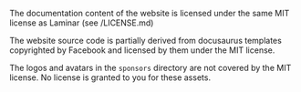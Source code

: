 The documentation content of the website is licensed under the same MIT license as Laminar (see /LICENSE.md)

The website source code is partially derived from docusaurus templates copyrighted by Facebook and licensed by them under the MIT license.

The logos and avatars in the `sponsors` directory are not covered by the MIT license. No license is granted to you for these assets.
